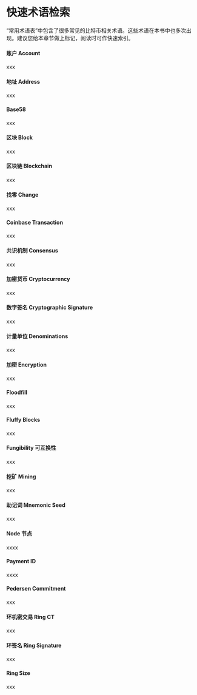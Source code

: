 # 快速术语检索

“常用术语表”中包含了很多常见的比特币相关术语。这些术语在本书中也多次出现。建议您给本章节做上标记，阅读时可作快速索引。

#### 账户 Account

xxx

#### 地址 Address

xxx

#### Base58

xxx

#### 区块 Block

xxx

#### 区块链 Blockchain

xxx

#### 找零 Change

xxx

#### Coinbase Transaction

xxx

#### 共识机制 Consensus

xxx

#### 加密货币 Cryptocurrency

xxx

#### 数字签名 Cryptographic Signature

xxx

#### 计量单位 Denominations

xxx

#### 加密 Encryption

xxx

#### Floodfill

xxx

#### Fluffy Blocks

xxx

#### Fungibility 可互换性

xxx

#### 挖矿 Mining

xxx

#### 助记词 Mnemonic Seed

xxx

#### Node 节点

xxxx

#### Payment ID

xxxx

#### Pedersen Commitment

xxx

#### 环机密交易 Ring CT

xxx

#### 环签名 Ring Signature

xxx

#### Ring Size

xxx





